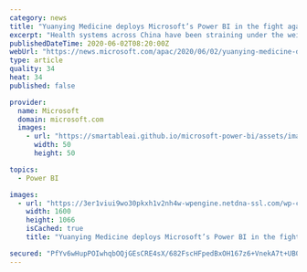 ```yaml
---
category: news
title: "Yuanying Medicine deploys Microsoft’s Power BI in the fight against COVID-19"
excerpt: "Health systems across China have been straining under the weight of the coronavirus pandemic. That is not only due to the surge in patients and shortages of medical supplies, but also because of limited IT capabilities — especially when it comes to data analysis."
publishedDateTime: 2020-06-02T08:20:00Z
webUrl: "https://news.microsoft.com/apac/2020/06/02/yuanying-medicine-deploys-microsofts-power-bi-in-the-fight-against-covid-19/"
type: article
quality: 34
heat: 34
published: false

provider:
  name: Microsoft
  domain: microsoft.com
  images:
    - url: "https://smartableai.github.io/microsoft-power-bi/assets/images/organizations/microsoft.com-50x50.jpg"
      width: 50
      height: 50

topics:
  - Power BI

images:
  - url: "https://3er1viui9wo30pkxh1v2nh4w-wpengine.netdna-ssl.com/wp-content/uploads/prod/sites/43/2020/05/coronavirus-4910360_1920-1600x1066.jpg"
    width: 1600
    height: 1066
    isCached: true
    title: "Yuanying Medicine deploys Microsoft’s Power BI in the fight against COVID-19"

secured: "PfYv6wHupPOIwhqbOQjGEsCRE4sX/682FscHFpedBxOH167z6+VnekA7t+UB0PtmETqYRnygX2hPn3hggF+qnK+nhPSKG/J/KEqDnw67SXyZqDjojuGw69XqjutXreTkxj8O0UCRXItVFkGBNn7rdCkF55VuqKhGrMlXC9Ka3gCJbJnHqoZRiOcmtEW4ep+OrMYsiU3shQHfTGtlkZ2t/2+DacS9YDdf2dc7fqo1aG08IfLltpek7f4IYtp7D3p6ZWr4CsO6cfJNVIGj0JnzR0x7GzmQi759twzaHeOLbkkYoxePkrHE74/Zea4XtNC+ooLkbv3d5Gm2qe7+WsWcnZzNLRs5WtZnrMgByVczgoErqfkyN3o4Iz3dX8aphSooKFY0pUliJA8Z0jqzB+2wFi6TMUwpUdkZx3VHM4DOtC384BH8rDWfHZYUUf+dkL5eq35rE0YiwMmgw5f9ZPBsmAdzPefv25ZOO2dxKqCpMjk=;DspxSiv20lRaPcWT6q0/Pw=="
---
```


